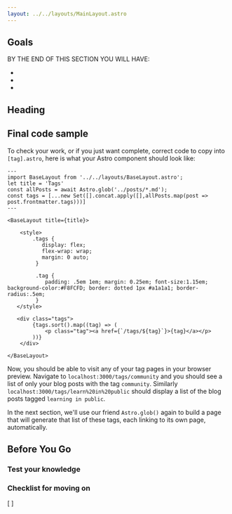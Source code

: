 ```yaml
---
layout: ../../layouts/MainLayout.astro
---
```

## Goals

BY THE END OF THIS SECTION YOU WILL HAVE:

- 

- 

- 

## Heading

## Final code sample

To check your work, or if you just want complete, correct code to copy into `[tag].astro`, here is what your Astro component should look like:

```astro
---
import BaseLayout from '../../layouts/BaseLayout.astro';
let title = 'Tags'
const allPosts = await Astro.glob('../posts/*.md');
const tags = [...new Set([].concat.apply([],allPosts.map(post => post.frontmatter.tags)))]
---

<BaseLayout title={title}>

    <style>
        .tags {
           display: flex; 
           flex-wrap: wrap; 
           margin: 0 auto;  
         }

         .tag {
            padding: .5em 1em; margin: 0.25em; font-size:1.15em; background-color:#F8FCFD; border: dotted 1px #a1a1a1; border-radius:.5em;
         }      
   </style>

   <div class="tags">
        {tags.sort().map((tag) => (
            <p class="tag"><a href={`/tags/${tag}`}>{tag}</a></p>
        ))}
    </div>
  
</BaseLayout>
```

Now, you should be able to visit any of your tag pages in your browser preview. Navigate to `localhost:3000/tags/community` and you should see a list of only your blog posts with the tag `community`. Similarly `localhost:3000/tags/learn%20in%20public` should display a list of the blog posts tagged `learning in public`.

In the next section, we'll use our friend  `Astro.glob()` again to build a page that will generate that list of these tags, each linking to its own page, automatically.

## Before You Go

### Test your knowledge

### Checklist for moving on

[ ] 